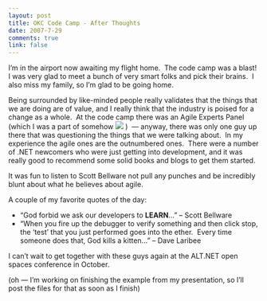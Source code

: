 ```yaml
--- 
layout: post
title: OKC Code Camp - After Thoughts
date: 2007-7-29
comments: true
link: false
---
```

<p>I&rsquo;m in the airport now awaiting my flight home.&nbsp; The code camp was a blast!&nbsp; I was very glad to meet a bunch of very smart folks and pick their brains.&nbsp; I also miss my family, so I&rsquo;m glad to be going home.</p><p>Being surrounded by like-minded people really validates that the things that we are doing are of value, and I really think that the industry is poised for a change as a whole.&nbsp; At the code camp there was an Agile Experts Panel (which I was a part of somehow <img src="/images/smile1_______________________________.gif"   />&nbsp;)&nbsp; &mdash; anyway, there was only one guy up there that was questioning the things that we were talking about.&nbsp; In my experience the agile ones are the outnumbered ones.&nbsp; There were a number of .NET newcomers who were just getting into development, and it was really good to recommend some solid books and blogs to get them started.</p><p>It was fun to listen to Scott Bellware not pull any punches and be incredibly blunt about what he believes about agile.&nbsp; </p><p>A couple of my favorite quotes of the day:</p><ul><li>&ldquo;God forbid we ask our developers to <strong>LEARN</strong>&hellip;&rdquo; &ndash; Scott Bellware</li><li>&ldquo;When you fire up the debugger to verify something and then click stop, the &lsquo;test&rsquo; that you just performed goes into the ether.&nbsp; Every time someone does that, God kills a kitten&hellip;&rdquo; &ndash; Dave Laribee</li></ul><p>I can&rsquo;t wait to get together with these guys again at the ALT.NET open spaces conference in October.</p><p>(oh &mdash; I&rsquo;m working on finishing the example from my presentation, so I&rsquo;ll post the files for that as soon as I finish)</p>
